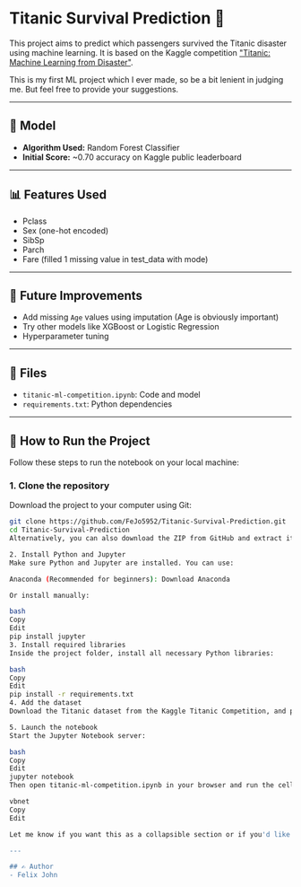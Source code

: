 # Titanic Survival Prediction 🚢

This project aims to predict which passengers survived the Titanic disaster using machine learning. It is based on the Kaggle competition ["Titanic: Machine Learning from Disaster"](https://www.kaggle.com/competitions/titanic).

This is my first ML project which I ever made, so be a bit lenient in judging me. But feel free to provide your suggestions.

---

## 🧠 Model
- **Algorithm Used:** Random Forest Classifier
- **Initial Score:** ~0.70 accuracy on Kaggle public leaderboard

---

## 📊 Features Used
- Pclass
- Sex (one-hot encoded)
- SibSp
- Parch
- Fare (filled 1 missing value in test_data with mode)

---

## 🔧 Future Improvements
- Add missing `Age` values using imputation (Age is obviously important)
- Try other models like XGBoost or Logistic Regression
- Hyperparameter tuning

---

## 📁 Files
- `titanic-ml-competition.ipynb`: Code and model
- `requirements.txt`: Python dependencies

---

## 🚀 How to Run the Project

Follow these steps to run the notebook on your local machine:

### 1. Clone the repository
Download the project to your computer using Git:

```bash
git clone https://github.com/FeJo5952/Titanic-Survival-Prediction.git
cd Titanic-Survival-Prediction
Alternatively, you can also download the ZIP from GitHub and extract it.

2. Install Python and Jupyter
Make sure Python and Jupyter are installed. You can use:

Anaconda (Recommended for beginners): Download Anaconda

Or install manually:

bash
Copy
Edit
pip install jupyter
3. Install required libraries
Inside the project folder, install all necessary Python libraries:

bash
Copy
Edit
pip install -r requirements.txt
4. Add the dataset
Download the Titanic dataset from the Kaggle Titanic Competition, and place the train.csv and test.csv files inside the data/ folder in this repo.

5. Launch the notebook
Start the Jupyter Notebook server:

bash
Copy
Edit
jupyter notebook
Then open titanic-ml-competition.ipynb in your browser and run the cells one by one.

vbnet
Copy
Edit

Let me know if you want this as a collapsible section or if you'd like it shortened fur

---

## ✍️ Author
- Felix John
